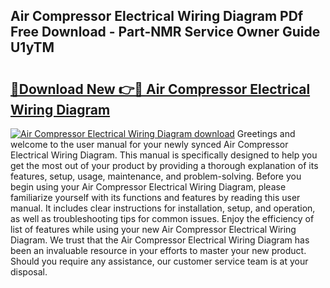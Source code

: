 ## Air Compressor Electrical Wiring Diagram PDf Free Download - Part-NMR Service Owner Guide U1yTM

# <h2><a href="http://dfh67k.blite.top/?on=Air+Compressor+Electrical+Wiring+Diagram">🔗Download New 👉🔴 Air Compressor Electrical Wiring Diagram</a></h2>

[![Air Compressor Electrical Wiring Diagram download](https://i.imgur.com/lujVjoI.png)](http://dfh67k.blite.top/?on=Air+Compressor+Electrical+Wiring+Diagram)
Greetings and welcome to the user manual for your newly synced Air Compressor Electrical Wiring Diagram. This manual is specifically designed to help you get the most out of your product by providing a thorough explanation of its features, setup, usage, maintenance, and problem-solving. Before you begin using your Air Compressor Electrical Wiring Diagram, please familiarize yourself with its functions and features by reading this user manual. It includes clear instructions for installation, setup, and operation, as well as troubleshooting tips for common issues. Enjoy the efficiency of list of features while using your new Air Compressor Electrical Wiring Diagram. We trust that the Air Compressor Electrical Wiring Diagram has been an invaluable resource in your efforts to master your new product. Should you require any assistance, our customer service team is at your disposal.
